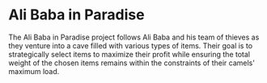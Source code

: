 # Ali Baba in Paradise
 The Ali Baba in Paradise project follows Ali Baba and his team of thieves as they venture into a cave filled with various types of items. Their goal is to strategically select items to maximize their profit while ensuring the total weight of the chosen items remains within the constraints of their camels' maximum load.
